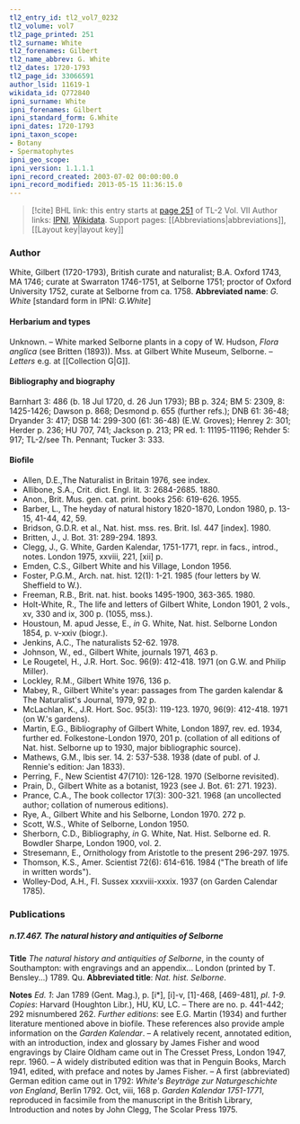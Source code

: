 ```yaml
---
tl2_entry_id: tl2_vol7_0232
tl2_volume: vol7
tl2_page_printed: 251
tl2_surname: White
tl2_forenames: Gilbert
tl2_name_abbrev: G. White
tl2_dates: 1720-1793
tl2_page_id: 33066591
author_lsid: 11619-1
wikidata_id: Q772840
ipni_surname: White
ipni_forenames: Gilbert
ipni_standard_form: G.White
ipni_dates: 1720-1793
ipni_taxon_scope: 
- Botany
- Spermatophytes
ipni_geo_scope: 
ipni_version: 1.1.1.1
ipni_record_created: 2003-07-02 00:00:00.0
ipni_record_modified: 2013-05-15 11:36:15.0
---
```


> [!cite] BHL link: this entry starts at [page 251](https://www.biodiversitylibrary.org/page/33066591) of TL-2 Vol. VII
> Author links: [IPNI](https://www.ipni.org/a/11619-1), [Wikidata](https://www.wikidata.org/wiki/Q772840). Support pages: [[Abbreviations|abbreviations]], [[Layout key|layout key]]

### Author

White, Gilbert (1720-1793), British curate and naturalist; B.A. Oxford 1743, MA 1746; curate at Swarraton 1746-1751, at Selborne 1751; proctor of Oxford University 1752, curate at Selborne from ca. 1758. 
**Abbreviated name**: *G. White* \[standard form in IPNI: *G.White*\]

#### Herbarium and types

Unknown. – White marked Selborne plants in a copy of W. Hudson, *Flora anglica* (see Britten (1893)). Mss. at Gilbert White Museum, Selborne. – *Letters* e.g. at [[Collection G|G]].

#### Bibliography and biography

Barnhart 3: 486 (b. 18 Jul 1720, d. 26 Jun 1793); BB p. 324; BM 5: 2309, 8: 1425-1426; Dawson p. 868; Desmond p. 655 (further refs.); DNB 61: 36-48; Dryander 3: 417; DSB 14: 299-300 (61: 36-48) (E.W. Groves); Henrey 2: 301; Herder p. 236; HU 707, 741; Jackson p. 213; PR ed. 1: 11195-11196; Rehder 5: 917; TL-2/see Th. Pennant; Tucker 3: 333.

#### Biofile

- Allen, D.E.,The Naturalist in Britain 1976, see index.
- Allibone, S.A., Crit. dict. Engl. lit. 3: 2684-2685. 1880.
- Anon., Brit. Mus. gen. cat. print. books 256: 619-626. 1955.
- Barber, L., The heyday of natural history 1820-1870, London 1980, p. 13-15, 41-44, 42, 59.
- Bridson, G.D.R. et al., Nat. hist. mss. res. Brit. Isl. 447 \[index\]. 1980.
- Britten, J., J. Bot. 31: 289-294. 1893.
- Clegg, J., G. White, Garden Kalendar, 1751-1771, repr. in facs., introd., notes. London 1975, xxviii, 221, \[xii\] p.
- Emden, C.S., Gilbert White and his Village, London 1956.
- Foster, P.G.M., Arch. nat. hist. 12(1): 1-21. 1985 (four letters by W. Sheffield to W.).
- Freeman, R.B., Brit. nat. hist. books 1495-1900, 363-365. 1980.
- Holt-White, R., The life and letters of Gilbert White, London 1901, 2 vols., xv, 330 and ix, 300 p. (1055, mss.).
- Houstoun, M. apud Jesse, E., *in* G. White, Nat. hist. Selborne London 1854, p. v-xxiv (biogr.).
- Jenkins, A.C., The naturalists 52-62. 1978.
- Johnson, W., ed., Gilbert White, journals 1971, 463 p.
- Le Rougetel, H., J.R. Hort. Soc. 96(9): 412-418. 1971 (on G.W. and Philip Miller).
- Lockley, R.M., Gilbert White 1976, 136 p.
- Mabey, R., Gilbert White's year: passages from The garden kalendar & The Naturalist's Journal, 1979, 92 p.
- McLachlan, K., J.R. Hort. Soc. 95(3): 119-123. 1970, 96(9): 412-418. 1971 (on W.'s gardens).
- Martin, E.G., Bibliography of Gilbert White, London 1897, rev. ed. 1934, further ed. Folkestone-London 1970, 201 p. (collation of all editions of Nat. hist. Selborne up to 1930, major bibliographic source).
- Mathews, G.M., Ibis ser. 14. 2: 537-538. 1938 (date of publ. of J. Rennie's edition: Jan 1833).
- Perring, F., New Scientist 47(710): 126-128. 1970 (Selborne revisited).
- Prain, D., Gilbert White as a botanist, 1923 (see J. Bot. 61: 271. 1923).
- Prance, C.A., The book collector 17(3): 300-321. 1968 (an uncollected author; collation of numerous editions).
- Rye, A., Gilbert White and his Selborne, London 1970. 272 p.
- Scott, W.S., White of Selborne, London 1950.
- Sherborn, C.D., Bibliography, *in* G. White, Nat. Hist. Selborne ed. R. Bowdler Sharpe, London 1900, vol. 2.
- Stresemann, E., Ornithology from Aristotle to the present 296-297. 1975.
- Thomson, K.S., Amer. Scientist 72(6): 614-616. 1984 ("The breath of life in written words").
- Wolley-Dod, A.H., Fl. Sussex xxxviii-xxxix. 1937 (on Garden Calendar 1785).

### Publications

##### n.17.467. The natural history and antiquities of Selborne

**Title**
*The natural history and antiquities of Selborne*, in the county of Southampton: with engravings and an appendix... London (printed by T. Bensley...) 1789. Qu.
**Abbreviated title**: *Nat. hist. Selborne*.

**Notes**
*Ed. 1*: Jan 1789 (Gent. Mag.), p. \[i\*\], \[i\]-v, \[1\]-468, \[469-481\], *pl*. *1-9. Copies*: Harvard (Houghton Libr.), HU, KU, LC. – There are no. p. 441-442; 292 misnumbered 262.
*Further editions*: see E.G. Martin (1934) and further literature mentioned above in biofile. These references also provide ample information on the *Garden Kalendar*. – A relatively recent, annotated edition, with an introduction, index and glossary by James Fisher and wood engravings by Claire Oldham came out in The Cresset Press, London 1947, repr. 1960. – A widely distributed edition was that in Penguin Books, March 1941, edited, with preface and notes by James Fisher. – A first (abbreviated) German edition came out in 1792: *White's Beyträge zur Naturgeschichte von England*, Berlin 1792. Oct, viii, 168 p.
*Garden Kalendar 1751-1771*, reproduced in facsimile from the manuscript in the British Library, Introduction and notes by John Clegg, The Scolar Press 1975.

